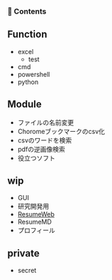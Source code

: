 ### 🌱 Contents
## Function
- excel
  - test
- cmd
- powershell
- python

## Module
- ファイルの名前変更
- Choromeブックマークのcsv化
- csvのワードを検索
- pdfの逆画像検索
- 役立つソフト

## wip
- GUI
- 研究開発用
- [ResumeWeb](https://github.com/h4r3/h4r3.github.io)
- ResumeMD
- プロフィール

## private
- secret


<!--
**h4r3/h4r3** is a ✨ _special_ ✨ repository because its `README.md` (this file) appears on your GitHub profile.

Here are some ideas to get you started:

- 🔭 I’m currently working on ...
- 🌱 I’m currently learning ...
- 👯 I’m looking to collaborate on ...
- 🤔 I’m looking for help with ...
- 💬 Ask me about ...
- 📫 How to reach me: ...
- 😄 Pronouns: ...
- ⚡ Fun fact: ...
- 👋 Hi there: ...
-->
